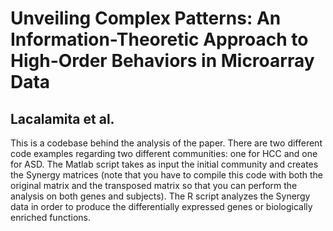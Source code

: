 # Unveiling Complex Patterns: An Information-Theoretic Approach to High-Order Behaviors in Microarray Data
## Lacalamita et al.

This is a codebase behind the analysis of the paper.
There are two different code examples regarding two different communities: one for HCC and one for ASD.
The Matlab script takes as input the initial community and creates the Synergy matrices (note that you have to compile this code with both the original matrix and the transposed matrix so that you can perform the analysis on both genes and subjects).
The R script analyzes the Synergy data in order to produce the differentially expressed genes or biologically enriched functions.
